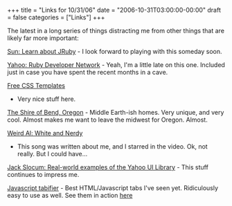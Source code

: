+++
title = "Links for 10/31/06"
date = "2006-10-31T03:00:00-00:00"
draft = false
categories = ["Links"]
+++

The latest in a long series of things distracting me from other things
that are likely far more important:

[Sun: Learn about JRuby](http://www.sun.com/2006-1010/jruby/enebo.jsp) -
I look forward to playing with this someday soon.

[Yahoo: Ruby Developer Network](http://developer.yahoo.com/ruby/) -
Yeah, I'm a little late on this one. Included just in case you have
spent the recent months in a cave.

[Free CSS Templates](http://www.free-css-templates.com/home/free_css_xhtml_templates/)
- Very nice stuff here.

[The Shire of Bend, Oregon](http://www.bendshire.com/) - Middle
Earth-ish homes. Very unique, and very cool. Almost makes me want to
leave the midwest for Oregon. Almost.

[Weird Al: White and Nerdy](http://www.youtube.com/watch?v=-xEzGIuY7kw)
- This song was written about me, and I starred in the video. Ok, not
really. But I could have...

[Jack Slocum: Real-world examples of the Yahoo UI Library](http://www.jackslocum.com/yui/) - This stuff continues to
impress me.

[Javascript tabifier](http://www.barelyfitz.com/projects/tabber/) - Best
HTML/Javascript tabs I've seen yet. Ridiculously easy to use as well.
See them in action [here](http://www.authenticjobs.com/)

